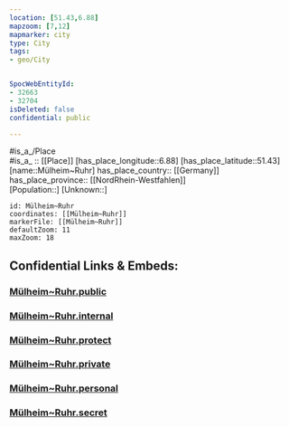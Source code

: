 ```yaml
---
location: [51.43,6.88] 
mapzoom: [7,12] 
mapmarker: city 
type: City
tags:
- geo/City


SpocWebEntityId: 
- 32663
- 32704
isDeleted: false
confidential: public

---
```

#is_a_/Place  
#is_a_ :: [[Place]] 
[has_place_longitude::6.88] 
[has_place_latitude::51.43] 
[name::Mülheim~Ruhr] 
has_place_country:: [[Germany]]  
has_place_province:: [[NordRhein-Westfahlen]]  
[Population::] 
[Unknown::] 


```leaflet
id: Mülheim~Ruhr
coordinates: [[Mülheim~Ruhr]] 
markerFile: [[Mülheim~Ruhr]] 
defaultZoom: 11 
maxZoom: 18
```


## Confidential Links & Embeds: 

### [Mülheim~Ruhr.public](/_public/\Earth\Continent\Europe\Europe~Central\Germany\Germany~West\Nordrhein-Westfalen\counties~NWMülheim~Ruhr.public.md) 

### [Mülheim~Ruhr.internal](/_internal/\Earth\Continent\Europe\Europe~Central\Germany\Germany~West\Nordrhein-Westfalen\counties~NWMülheim~Ruhr.internal.md) 

### [Mülheim~Ruhr.protect](/_protect/\Earth\Continent\Europe\Europe~Central\Germany\Germany~West\Nordrhein-Westfalen\counties~NWMülheim~Ruhr.protect.md) 

### [Mülheim~Ruhr.private](/_private/\Earth\Continent\Europe\Europe~Central\Germany\Germany~West\Nordrhein-Westfalen\counties~NWMülheim~Ruhr.private.md) 

### [Mülheim~Ruhr.personal](/_personal/\Earth\Continent\Europe\Europe~Central\Germany\Germany~West\Nordrhein-Westfalen\counties~NWMülheim~Ruhr.personal.md) 

### [Mülheim~Ruhr.secret](/_secret/\Earth\Continent\Europe\Europe~Central\Germany\Germany~West\Nordrhein-Westfalen\counties~NWMülheim~Ruhr.secret.md)


